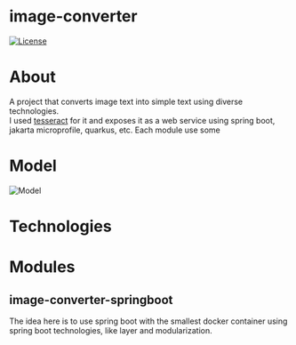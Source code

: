 # image-converter

[![License](https://img.shields.io/badge/License-Apache%202.0-blue.svg)](https://opensource.org/licenses/Apache-2.0)

# About

A project that converts image text into simple text using diverse technologies.  
I used [tesseract](https://github.com/tesseract-ocr/tesseract) for it and exposes it as a web service using spring boot, jakarta microprofile, quarkus, etc. Each module use some 

# Model
![Model](https://github.com/fernando-romulo-silva/image-converter/master/doc/class-diagram.png)

# Technologies

# Modules

## image-converter-springboot

The idea here is to use spring boot with the smallest docker container using spring boot technologies, like layer and modularization.
